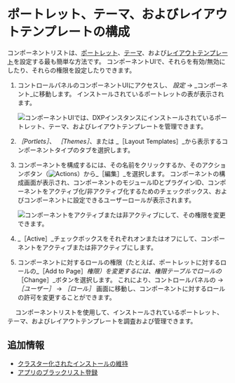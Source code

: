# ポートレット、テーマ、およびレイアウトテンプレートの構成

コンポーネントリストは、[ポートレット](https://help.liferay.com/hc/articles/360029046351-Introduction-to-Portlets)、[テーマ](https://help.liferay.com/hc/articles/360035581011-UI-Architecture#themes)、および[レイアウトテンプレート](https://help.liferay.com/hc/articles/360028726612-Layout-Templates)を設定する最も簡単な方法です。 コンポーネントUIで、それらを有効/無効にしたり、それらの権限を設定したりできます。

1. コントロールパネルのコンポーネントUIにアクセスし、 _設定_ &rarr; _コンポーネント_に移動します。 インストールされているポートレットの表が表示されます。

    ![コンポーネントUIでは、DXPインスタンスにインストールされているポートレット、テーマ、およびレイアウトテンプレートを管理できます。](./configuring-portlets-themes-and-layout-templates/images/01.png)

1. _［Portlets］_、 _［Themes］_、または _［Layout Templates］_から表示するコンポーネントタイプのタブを選択します。

1. コンポーネントを構成するには、その名前をクリックするか、そのアクションボタン（![Actions](./configuring-portlets-themes-and-layout-templates/images/02.png)）から_［編集］_を選択します。 コンポーネントの構成画面が表示され、コンポーネントのモジュールIDとプラグインID、コンポーネントをアクティブ化/非アクティブ化するためのチェックボックス、およびコンポーネントに設定できるユーザーロールが表示されます。

    ![コンポーネントをアクティブまたは非アクティブにして、その権限を変更できます。](./configuring-portlets-themes-and-layout-templates/images/03.png)

1. _［Active］_チェックボックスをそれぞれオンまたはオフにして、コンポーネントをアクティブまたは非アクティブにします。

1. コンポーネントに対するロールの権限（たとえば、ポートレットに対するロールの_［Add to Page］_権限）を変更するには、権限テーブルでロールの_［Change］_ボタンを選択します。 これにより、コントロールパネルの &rarr; _［ユーザー］_ &rarr; _［ロール］_ 画面に移動し、コンポーネントに対するロールの許可を変更することができます。

　 コンポーネントリストを使用して、インストールされているポートレット、テーマ、およびレイアウトテンプレートを調査および管理できます。

## 追加情報

* [クラスター化されたインストールの維持](../../../installation-and-upgrades/maintaining-a-liferay-installation/maintaining-clustered-installations.md)
* [アプリのブラックリスト登録](./blacklisting-apps.md)